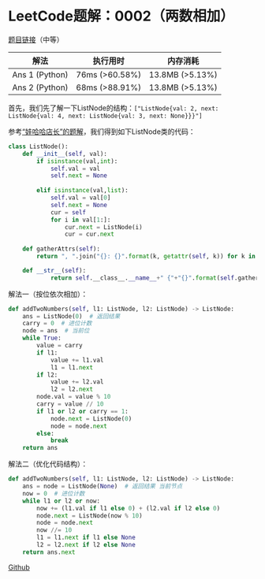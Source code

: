 # LeetCode题解：0002（两数相加）

[题目链接](https://leetcode-cn.com/problems/add-two-numbers/)（中等）

| 解法           | 执行用时       | 内存消耗        |
| -------------- | -------------- | --------------- |
| Ans 1 (Python) | 76ms (>60.58%) | 13.8MB (>5.13%) |
| Ans 2 (Python) | 68ms (>88.91%) | 13.8MB (>5.13%) |

首先，我们先了解一下ListNode的结构：```["ListNode{val: 2, next: ListNode{val: 4, next: ListNode{val: 3, next: None}}}"]```

参考[“娃哈哈店长”的题解](https://leetcode-cn.com/problems/add-two-numbers/solution/python3ti-jie-fang-leetcodeguan-fang-lei-listnoded/)，我们得到如下ListNode类的代码：

```python
class ListNode():
    def __init__(self, val):
        if isinstance(val,int):
            self.val = val
            self.next = None
            
        elif isinstance(val,list):
            self.val = val[0]
            self.next = None
            cur = self
            for i in val[1:]:
                cur.next = ListNode(i)
                cur = cur.next
    
    def gatherAttrs(self):
        return ", ".join("{}: {}".format(k, getattr(self, k)) for k in self.__dict__.keys())

    def __str__(self):
            return self.__class__.__name__+" {"+"{}".format(self.gatherAttrs())+"}"
```

解法一（按位依次相加）：

```python
def addTwoNumbers(self, l1: ListNode, l2: ListNode) -> ListNode:
    ans = ListNode(0)  # 返回结果
    carry = 0  # 进位计数
    node = ans  # 当前位
    while True:
        value = carry
        if l1:
            value += l1.val
            l1 = l1.next
        if l2:
            value += l2.val
            l2 = l2.next
        node.val = value % 10
        carry = value // 10
        if l1 or l2 or carry == 1:
            node.next = ListNode(0)
            node = node.next
        else:
            break
    return ans
```

解法二（优化代码结构）：

```python
def addTwoNumbers(self, l1: ListNode, l2: ListNode) -> ListNode:
    ans = node = ListNode(None)  # 返回结果 当前节点
    now = 0  # 进位计数
    while l1 or l2 or now:
        now += (l1.val if l1 else 0) + (l2.val if l2 else 0)
        node.next = ListNode(now % 10)
        node = node.next
        now //= 10
        l1 = l1.next if l1 else None
        l2 = l2.next if l2 else None
    return ans.next
```

[Github](https://github.com/ChangxingJiang/LeetCode_Solution/tree/master/0002)

